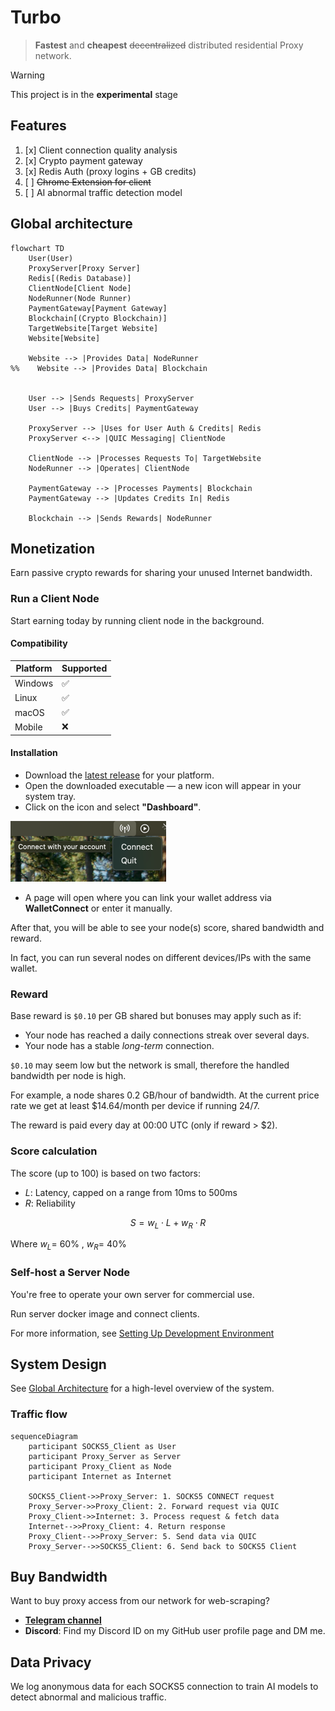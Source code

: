 # Turbo

> **Fastest** and **cheapest** ~~decentralized~~ distributed residential Proxy network.

> [!WARNING]
> This project is in the **experimental** stage

## Features

1. [x] Client connection quality analysis
2. [x] Crypto payment gateway
3. [x] Redis Auth (proxy logins + GB credits)
4. [ ] ~~Chrome Extension for client~~
5. [ ] AI abnormal traffic detection model

[//]: # (7. [ ] LLM Data Extraction with Cuelang)

## Global architecture

```mermaid
flowchart TD
    User(User)
    ProxyServer[Proxy Server]
    Redis[(Redis Database)]
    ClientNode[Client Node]
    NodeRunner(Node Runner)
    PaymentGateway[Payment Gateway]
    Blockchain[(Crypto Blockchain)]
    TargetWebsite[Target Website]
    Website[Website]
    
    Website --> |Provides Data| NodeRunner
%%    Website --> |Provides Data| Blockchain
    

    User --> |Sends Requests| ProxyServer
    User --> |Buys Credits| PaymentGateway

    ProxyServer --> |Uses for User Auth & Credits| Redis
    ProxyServer <--> |QUIC Messaging| ClientNode

    ClientNode --> |Processes Requests To| TargetWebsite
    NodeRunner --> |Operates| ClientNode

    PaymentGateway --> |Processes Payments| Blockchain
    PaymentGateway --> |Updates Credits In| Redis

    Blockchain --> |Sends Rewards| NodeRunner
```

## Monetization

Earn passive crypto rewards for sharing your unused Internet bandwidth.

### Run a Client Node

Start earning today by running client node in the background.

#### Compatibility

| Platform | Supported |
|----------|-----------|
| Windows  | ✅         |
| Linux    | ✅         |
| macOS    | ✅         |
| Mobile   | ❌         |

#### Installation

- Download the [latest release](https://github.com/L1shed/Turbo/releases) for your platform.
- Open the downloaded executable — a new icon will appear in your system tray.
- Click on the icon and select **"Dashboard"**.

![img.png](.github/assets/img.png)
- A page will open where you can link your wallet address via **WalletConnect** or enter it manually.

After that, you will be able to see your node(s) score, shared bandwidth and reward.

In fact, you can run several nodes on different devices/IPs with the same wallet.

### Reward

Base reward is `$0.10` per GB shared but bonuses may apply such as if:
* Your node has reached a daily connections streak over several days.
* Your node has a stable _long-term_ connection.

`$0.10` may seem low but the network is small, therefore the handled bandwidth per node is high.

For example, a node shares 0.2 GB/hour of bandwidth.
At the current price rate we get at least $14.64/month per device if running 24/7.

The reward is paid every day at 00:00 UTC (only if reward > $2).

### Score calculation

The score (up to 100) is based on two factors:
- $L$: Latency, capped on a range from 10ms to 500ms
- $R$: Reliability

$$
S = w_L \cdot L + w_R \cdot R
$$

Where $w_L =$ 60% , $w_R =$ 40%

### Self-host a Server Node

You're free to operate your own server for commercial use.

Run server docker image and connect clients.

For more information, see [Setting Up Development Environment](CONTRIBUTING.md#setting-up-development-environment)


## System Design

See [Global Architecture](#global-architecture) for a high-level overview of the system.

### Traffic flow

```mermaid
sequenceDiagram
    participant SOCKS5_Client as User
    participant Proxy_Server as Server
    participant Proxy_Client as Node
    participant Internet as Internet

    SOCKS5_Client->>Proxy_Server: 1. SOCKS5 CONNECT request
    Proxy_Server->>Proxy_Client: 2. Forward request via QUIC
    Proxy_Client->>Internet: 3. Process request & fetch data
    Internet-->>Proxy_Client: 4. Return response
    Proxy_Client-->>Proxy_Server: 5. Send data via QUIC
    Proxy_Server-->>SOCKS5_Client: 6. Send back to SOCKS5 Client
```

## Buy Bandwidth

Want to buy proxy access from our network for web-scraping?

* [**Telegram channel**](https://t.me/node_turbo)
* **Discord**: Find my Discord ID on my GitHub user profile page and DM me.

[//]: # (Join our [**Discord server**]&#40;https://discord.gg/ZqdvQkSEc7&#41; and create a ticket.)

## Data Privacy

We log anonymous data for each SOCKS5 connection to train AI models to detect abnormal and malicious traffic.